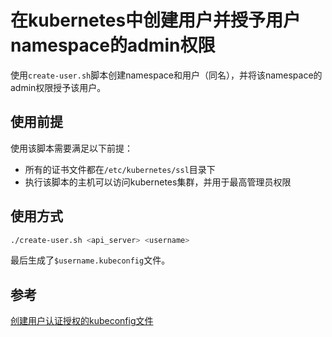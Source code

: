 # 在kubernetes中创建用户并授予用户namespace的admin权限

使用`create-user.sh`脚本创建namespace和用户（同名），并将该namespace的admin权限授予该用户。

## 使用前提

使用该脚本需要满足以下前提：

- 所有的证书文件都在`/etc/kubernetes/ssl`目录下
- 执行该脚本的主机可以访问kubernetes集群，并用于最高管理员权限

## 使用方式

```bash
./create-user.sh <api_server> <username>
```

最后生成了`$username.kubeconfig`文件。

## 参考

[创建用户认证授权的kubeconfig文件](../../guide/kubectl-user-authentication-authorization.md)